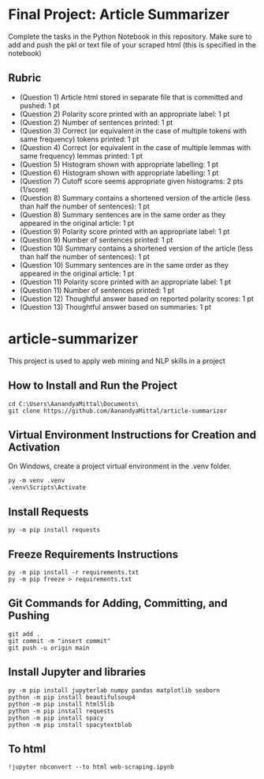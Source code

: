 # Final Project: Article Summarizer

Complete the tasks in the Python Notebook in this repository.
Make sure to add and push the pkl or text file of your scraped html (this is specified in the notebook)

## Rubric

* (Question 1) Article html stored in separate file that is committed and pushed: 1 pt
* (Question 2) Polarity score printed with an appropriate label: 1 pt
* (Question 2) Number of sentences printed: 1 pt
* (Question 3) Correct (or equivalent in the case of multiple tokens with same frequency) tokens printed: 1 pt
* (Question 4) Correct (or equivalent in the case of multiple lemmas with same frequency) lemmas printed: 1 pt
* (Question 5) Histogram shown with appropriate labelling: 1 pt
* (Question 6) Histogram shown with appropriate labelling: 1 pt
* (Question 7) Cutoff score seems appropriate given histograms: 2 pts (1/score)
* (Question 8) Summary contains a shortened version of the article (less than half the number of sentences): 1 pt
* (Question 8) Summary sentences are in the same order as they appeared in the original article: 1 pt
* (Question 9) Polarity score printed with an appropriate label: 1 pt
* (Question 9) Number of sentences printed: 1 pt
* (Question 10) Summary contains a shortened version of the article (less than half the number of sentences): 1 pt
* (Question 10) Summary sentences are in the same order as they appeared in the original article: 1 pt
* (Question 11) Polarity score printed with an appropriate label: 1 pt
* (Question 11) Number of sentences printed: 1 pt
* (Question 12) Thoughtful answer based on reported polarity scores: 1 pt
* (Question 13) Thoughtful answer based on summaries: 1 pt

# article-summarizer
This project is used to apply web mining and NLP skills in a project

## How to Install and Run the Project

```shell
cd C:\Users\AanandyaMittal\Documents\
git clone https://github.com/AanandyaMittal/article-summarizer
```

## Virtual Environment Instructions for Creation and Activation

On Windows, create a project virtual environment in the .venv folder. 

```shell
py -m venv .venv
.venv\Scripts\Activate
```

## Install Requests

```shell
py -m pip install requests
```

## Freeze Requirements Instructions

```shell
py -m pip install -r requirements.txt
py -m pip freeze > requirements.txt
```


## Git Commands for Adding, Committing, and Pushing

```shell
git add .
git commit -m "insert commit"
git push -u origin main
```

## Install Jupyter and libraries

```shell
py -m pip install jupyterlab numpy pandas matplotlib seaborn
python -m pip install beautifulsoup4
python -m pip install html5lib
python -m pip install requests
python -m pip install spacy
python -m pip install spacytextblob
```
## To html

```shell
!jupyter nbconvert --to html web-scraping.ipynb
```
